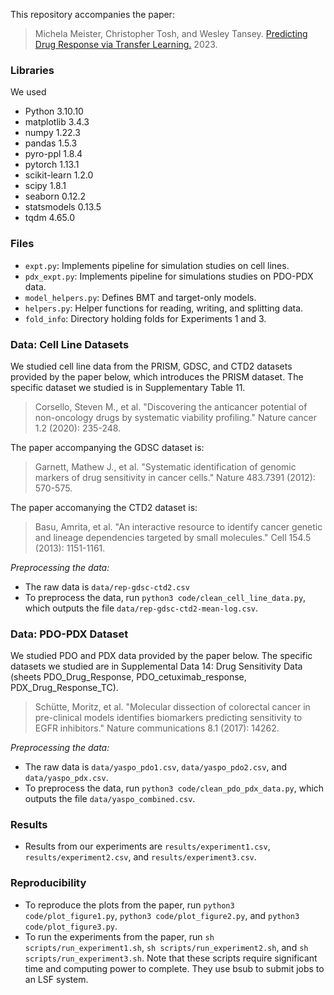 This repository accompanies the paper:        
> Michela Meister, Christopher Tosh, and Wesley Tansey. [Predicting Drug Response via Transfer Learning.](./predicting-drug-response.pdf) 2023.

### Libraries  
We used
- Python 3.10.10
- matplotlib 3.4.3
- numpy 1.22.3
- pandas 1.5.3
- pyro-ppl 1.8.4
- pytorch 1.13.1
- scikit-learn 1.2.0
- scipy 1.8.1
- seaborn 0.12.2
- statsmodels 0.13.5
- tqdm 4.65.0
 
### Files    
- ```expt.py```: Implements pipeline for simulation studies on cell lines.
- ```pdx_expt.py```: Implements pipeline for simulations studies on PDO-PDX data.
- ```model_helpers.py```: Defines BMT and target-only models.
- ```helpers.py```: Helper functions for reading, writing, and splitting data.
- ```fold_info```: Directory holding folds for Experiments 1 and 3. 

### Data: Cell Line Datasets     
We studied cell line data from the PRISM, GDSC, and CTD2 datasets provided by the paper below, which introduces the PRISM dataset. The specific dataset we studied is in Supplementary Table 11.
> Corsello, Steven M., et al. "Discovering the anticancer potential of non-oncology drugs by systematic viability profiling." Nature cancer 1.2 (2020): 235-248.
    
The paper accompanying the GDSC dataset is:
> Garnett, Mathew J., et al. "Systematic identification of genomic markers of drug sensitivity in cancer cells." Nature 483.7391 (2012): 570-575.

The paper accomanying the CTD2 dataset is:
> Basu, Amrita, et al. "An interactive resource to identify cancer genetic and lineage dependencies targeted by small molecules." Cell 154.5 (2013): 1151-1161.

*Preprocessing the data:*
- The raw data is ```data/rep-gdsc-ctd2.csv```
- To preprocess the data, run ```python3 code/clean_cell_line_data.py```, which outputs the file ```data/rep-gdsc-ctd2-mean-log.csv```.
    
### Data: PDO-PDX Dataset    
We studied PDO and PDX data provided by the paper below. The specific datasets we studied are in Supplemental Data 14: Drug Sensitivity Data (sheets PDO_Drug_Response, PDO_cetuximab_response, PDX_Drug_Response_TC).
> Schütte, Moritz, et al. "Molecular dissection of colorectal cancer in pre-clinical models identifies biomarkers predicting sensitivity to EGFR inhibitors." Nature communications 8.1 (2017): 14262.

*Preprocessing the data:*
- The raw data is ```data/yaspo_pdo1.csv```, ```data/yaspo_pdo2.csv```, and ```data/yaspo_pdx.csv```.
- To preprocess the data, run ```python3 code/clean_pdo_pdx_data.py```, which outputs the file ```data/yaspo_combined.csv```.

### Results    
- Results from our experiments are ```results/experiment1.csv```, ```results/experiment2.csv```, and ```results/experiment3.csv```.

### Reproducibility    
- To reproduce the plots from the paper, run ```python3 code/plot_figure1.py```, ```python3 code/plot_figure2.py```, and ```python3 code/plot_figure3.py```.
- To run the experiments from the paper, run ```sh scripts/run_experiment1.sh```, ```sh scripts/run_experiment2.sh```, and ```sh scripts/run_experiment3.sh```. Note that these scripts require significant time and computing power to complete. They use bsub to submit jobs to an LSF system.

